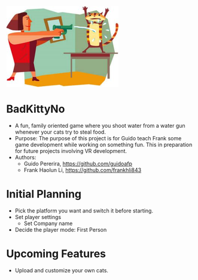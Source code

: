 ![cute cat image](./Images/cute_cat.jpg)

# BadKittyNo
- A fun, family oriented game where you shoot water from a water gun whenever your cats try to steal food. 
- Purpose: The purpose of this project is for Guido teach Frank some game development while working on something fun. This in preparation for future projects involving VR development.
- Authors: 
    - Guido Pererira, https://github.com/guidoafp
    - Frank Haolun Li, https://github.com/frankhli843 
# Initial Planning
- Pick the platform you want and switch it before starting.
- Set player settings
    - Set Company name
- Decide the player mode: First Person


# Upcoming Features
- Upload and customize your own cats.

